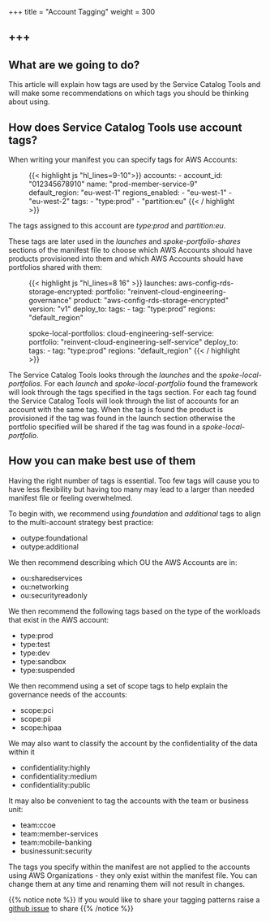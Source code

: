 +++
title = "Account Tagging"
weight = 300

+++
---

## What are we going to do?

This article will explain how tags are used by the Service Catalog Tools and will make some recommendations on which
tags you should be thinking about using.

## How does Service Catalog Tools use account tags?

When writing your manifest you can specify tags for AWS Accounts:

<figure>
  {{< highlight js "hl_lines=9-10">}}
accounts:
  - account_id: "012345678910"
    name: "prod-member-service-9"
    default_region: "eu-west-1"
    regions_enabled:
      - "eu-west-1"
      - "eu-west-2"
    tags:
      - "type:prod"
      - "partition:eu"
  {{< / highlight >}}
 </figure>
 
 The tags assigned to this account are *type:prod* and *partition:eu*.

These tags are later used in the *launches* and *spoke-portfolio-shares* sections of the manifest file to choose which 
AWS Accounts should have products provisioned into them and which AWS Accounts should have portfolios shared with them:

<figure>
  {{< highlight js "hl_lines=8 16" >}}
launches:
  aws-config-rds-storage-encrypted:
    portfolio: "reinvent-cloud-engineering-governance"
    product: "aws-config-rds-storage-encrypted"
    version: "v1"
    deploy_to:
      tags:
        - tag: "type:prod"
          regions: "default_region"

spoke-local-portfolios:
  cloud-engineering-self-service:
    portfolio: "reinvent-cloud-engineering-self-service"
    deploy_to:
      tags:
        - tag: "type:prod"
          regions: "default_region"
  {{< / highlight >}}
 </figure>          
 
The Service Catalog Tools looks through the *launches* and the *spoke-local-portfolios*.  For each *launch* and 
*spoke-local-portfolio* found the framework will look through the tags specified in the tags section.  For each tag found
the Service Catalog Tools will look through the list of accounts for an account with the same tag.  When the tag is found
the product is provisioned if the tag was found in the launch section otherwise the portfolio specified will be shared if
the tag was found in a *spoke-local-portfolio*.

## How you can make best use of them

Having the right number of tags is essential.  Too few tags will cause you to have less flexibility but having too many
may lead to a larger than needed manifest file or feeling overwhelmed.

To begin with, we recommend using *foundation* and *additional* tags to align to the multi-account strategy best practice:

- outype:foundational
- outype:additional

We then recommend describing which OU the AWS Accounts are in:

- ou:sharedservices
- ou:networking
- ou:securityreadonly

We then recommend the following tags based on the type of the workloads that exist in the AWS account:

- type:prod
- type:test
- type:dev
- type:sandbox
- type:suspended

We then recommend using a set of scope tags to help explain the governance needs of the accounts:

- scope:pci
- scope:pii
- scope:hipaa

We may also want to classify the account by the confidentiality of the data within it

- confidentiality:highly
- confidentiality:medium
- confidentiality:public

It may also be convenient to tag the accounts with the team or business unit:

- team:ccoe 
- team:member-services 
- team:mobile-banking 
- businessunit:security 

The tags you specify within the manifest are not applied to the accounts using AWS Organizations - they only exist
within the manifest file.  You can change them at any time and renaming them will not result in changes.

{{% notice note %}}
If you would like to share your tagging patterns raise a [github issue](https://github.com/aws-samples/aws-service-catalog-tools-workshop/issues) to share
{{% /notice %}}
